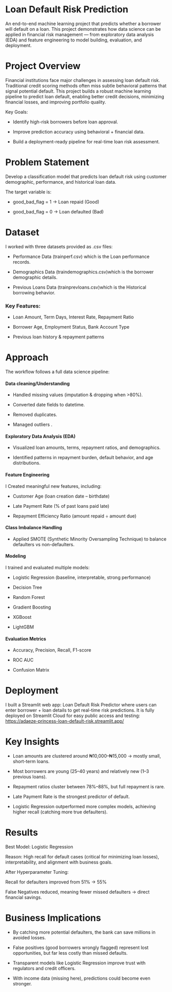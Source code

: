 # Loan Default Risk Prediction 

An end-to-end machine learning project that predicts whether a borrower will default on a loan. This project demonstrates how data science can be applied in financial risk management — from exploratory data analysis (EDA) and feature engineering to model building, evaluation, and deployment.

# Project Overview

Financial institutions face major challenges in assessing loan default risk. Traditional credit scoring methods often miss subtle behavioral patterns that signal potential default.
This project builds a robust machine learning pipeline to predict loan default, enabling better credit decisions, minimizing financial losses, and improving portfolio quality.

Key Goals:

- Identify high-risk borrowers before loan approval.

- Improve prediction accuracy using behavioral + financial data.

- Build a deployment-ready pipeline for real-time loan risk assessment.

# Problem Statement

Develop a classification model that predicts loan default risk using customer demographic, performance, and historical loan data.

The target variable is:

- good_bad_flag = 1 → Loan repaid (Good)

- good_bad_flag = 0 → Loan defaulted (Bad)

# Dataset

I worked with three datasets provided as .csv files:

- Performance Data (trainperf.csv) which is the Loan performance records.

- Demographics Data (traindemographics.csv)which is the borrower demographic details.

- Previous Loans Data (trainprevloans.csv)which is the Historical borrowing behavior.

### Key Features:

- Loan Amount, Term Days, Interest Rate, Repayment Ratio

- Borrower Age, Employment Status, Bank Account Type

- Previous loan history & repayment patterns

# Approach

The workflow follows a full data science pipeline:

#### Data cleaning/Understanding

- Handled missing values (imputation & dropping when >80%).

- Converted date fields to datetime.

- Removed duplicates.

- Managed outliers .

#### Exploratory Data Analysis (EDA)

- Visualized loan amounts, terms, repayment ratios, and demographics.

- Identified patterns in repayment burden, default behavior, and age distributions.

#### Feature Engineering
I Created meaningful new features, including:

- Customer Age (loan creation date – birthdate)

- Late Payment Rate (% of past loans paid late)

- Repayment Efficiency Ratio (amount repaid ÷ amount due)

#### Class Imbalance Handling

- Applied SMOTE (Synthetic Minority Oversampling Technique) to balance defaulters vs non-defaulters.

#### Modeling
I trained and evaluated multiple models:

- Logistic Regression (baseline, interpretable, strong performance)

- Decision Tree

- Random Forest

- Gradient Boosting

- XGBoost

- LightGBM

#### Evaluation Metrics

- Accuracy, Precision, Recall, F1-score

- ROC AUC

- Confusion Matrix

# Deployment

I built a Streamlit web app: Loan Default Risk Predictor where users can enter borrower + loan details to get real-time risk predictions.
It is fully deployed on Streamlit Cloud for easy public access and testing:
https://adaeze-princess-loan-default-risk.streamlit.app/

# Key Insights

- Loan amounts are clustered around ₦10,000–₦15,000 → mostly small, short-term loans.

- Most borrowers are young (25–40 years) and relatively new (1–3 previous loans).

- Repayment ratios cluster between 78%–88%, but full repayment is rare.

- Late Payment Rate is the strongest predictor of default.

- Logistic Regression outperformed more complex models, achieving higher recall (catching more true defaulters).

# Results

Best Model: Logistic Regression

Reason: High recall for default cases (critical for minimizing loan losses), interpretability, and alignment with business goals.

After Hyperparameter Tuning:

Recall for defaulters improved from 51% → 55%

False Negatives reduced, meaning fewer missed defaulters → direct financial savings.

# Business Implications

- By catching more potential defaulters, the bank can save millions in avoided losses.

- False positives (good borrowers wrongly flagged) represent lost opportunities, but far less costly than missed defaults.

- Transparent models like Logistic Regression improve trust with regulators and credit officers.

- With income data (missing here), predictions could become even stronger.


